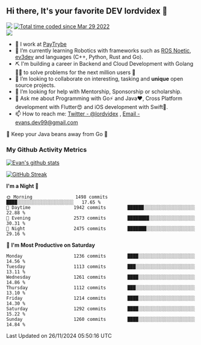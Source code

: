 ## Hi there, It's your favorite DEV lordvidex 👋
<img src="https://komarev.com/ghpvc/?username=lordvidex&label=Views&color=blue&style=plastic" /> <a href="https://wakatime.com/@0e56db35-d16b-410a-acc0-4085055304bf"><img src="https://wakatime.com/badge/user/0e56db35-d16b-410a-acc0-4085055304bf.svg" alt="Total time coded since Mar 29 2022" /></a>  
![](https://github-profile-trophy.vercel.app/?username=lordvidex)
- 🔭 I work at [PayTrybe](https://www.paytrybe.com)
- 🌱 I’m currently learning Robotics with frameworks such as [ROS Noetic](ros.org), [ev3dev](www.ev3dev.org) and languages (C++, Python, Rust and Go).
- ⛏️ I'm building a career in Backend and Cloud Development with Golang 🧙🏼 to solve problems for the next million users 🤌
- 👯 I’m looking to collaborate on interesting, tasking and **unique** open source projects.
- 🤔 I’m looking for help with Mentorship, Sponsorship or scholarship.
- 💬 Ask me about Programming with Go⚡️ and Java❤️, Cross Platform development with Flutter😍 and iOS development with Swift🚀.
- 📫 How to reach me: [Twitter - @lordvidex](https://twitter.com/lordvidex) , [Email - evans.dev99@gmail.com](mailto:evans.dev99@gmail.com?body=Hello%20Evans,)
  
    
🎤 Keep your Java beans away from Go 🌚
  
  
### My Github Activity Metrics
<div>
<!-- <a href="https://github.com/lordvidex">
  <img src="https://github-readme-stats.vercel.app/api/top-langs/?username=lordvidex&theme=light" />
</a>    -->
<!-- [![Top Langs](https://github-readme-stats.vercel.app/api/top-langs/?username=lordvidex)](https://github.com/lordvidex/)  -->
<a href="https://github.com/lordvidex">
 <img src="https://github-readme-stats.vercel.app/api?username=lordvidex&show_icons=true&theme=light&line_height=27" alt="Evan's github stats"/>
</a>
</div>

[![GitHub Streak](https://github-readme-streak-stats.herokuapp.com?user=lordvidex&theme=github-dark&hide_border=true)](https://git.io/streak-stats)

<!--
  <a href="https://github.com/iampawan/FlutterExampleApps">
    <img align="center" src="https://github-readme-stats.vercel.app/api/pin/?username=iampawan&repo=FlutterExampleApps&theme=light" />

  </a>
  <a href="https://github.com/iampawan/VelocityX">
   <img align="center" src="https://github-readme-stats.vercel.app/api/pin/?username=iampawan&repo=VelocityX&theme=light" />
  </a>
-->
<!--START_SECTION:waka-->
**I'm a Night 🦉** 

```text
🌞 Morning                1498 commits        ████░░░░░░░░░░░░░░░░░░░░░   17.65 % 
🌆 Daytime                1942 commits        ██████░░░░░░░░░░░░░░░░░░░   22.88 % 
🌃 Evening                2573 commits        ████████░░░░░░░░░░░░░░░░░   30.31 % 
🌙 Night                  2475 commits        ███████░░░░░░░░░░░░░░░░░░   29.16 % 
```
📅 **I'm Most Productive on Saturday** 

```text
Monday                   1236 commits        ████░░░░░░░░░░░░░░░░░░░░░   14.56 % 
Tuesday                  1113 commits        ███░░░░░░░░░░░░░░░░░░░░░░   13.11 % 
Wednesday                1261 commits        ████░░░░░░░░░░░░░░░░░░░░░   14.86 % 
Thursday                 1112 commits        ███░░░░░░░░░░░░░░░░░░░░░░   13.10 % 
Friday                   1214 commits        ████░░░░░░░░░░░░░░░░░░░░░   14.30 % 
Saturday                 1292 commits        ████░░░░░░░░░░░░░░░░░░░░░   15.22 % 
Sunday                   1260 commits        ████░░░░░░░░░░░░░░░░░░░░░   14.84 % 
```



 Last Updated on 26/11/2024 05:50:16 UTC
<!--END_SECTION:waka-->
